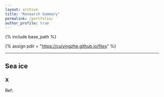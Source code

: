 ```yaml
---
layout: archive
title: "Research Summary"
permalink: /portfolio/
author_profile: true
---
```


{% include base_path %}

{% assign pdir = "https://cuiyingzhe.github.io/files" %}


*** 
## Sea ice <a name="Sea-Ice" />
### X


Ref:




